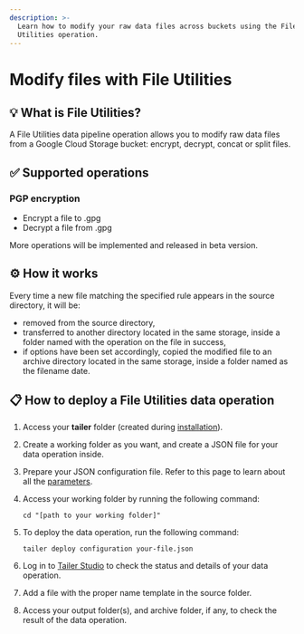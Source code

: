 ```yaml
---
description: >-
  Learn how to modify your raw data files across buckets using the File
  Utilities operation.
---
```


# Modify files with File Utilities

## :bulb: What is File Utilities?

A File Utilities data pipeline operation allows you to modify raw data files from a Google Cloud Storage bucket: encrypt, decrypt, concat or split files.

## ✅ Supported operations

### **PGP encryption**

* Encrypt a file to .gpg
* Decrypt a file from .gpg

More operations will be implemented and released in beta version.

## ⚙️ How it works

Every time a new file matching the specified rule appears in the source directory, it will be:

* removed from the source directory,
* transferred to another directory located in the same storage, inside a folder named with the operation on the file in success,
* if options have been set accordingly, copied the modified file to an archive directory located in the same storage, inside a folder named as the filename date.

## **📋 How to deploy a File Utilities data operation**

1. Access your **tailer** folder (created during [installation](../../getting-started/install-tailer-sdk.md)).
2. Create a working folder as you want, and create a JSON file for your data operation inside.
3. Prepare your JSON configuration file. Refer to this page to learn about all the [parameters](../move-files-with-storage-to-storage/storage-to-storage-configuration-file.md).
4.  Access your working folder by running the following command:

    ```
    cd "[path to your working folder]"
    ```
5.  To deploy the data operation, run the following command:

    ```
    tailer deploy configuration your-file.json
    ```
6. Log in to [Tailer Studio](http://studio.tailer.ai) to check the status and details of your data operation.
7. Add a file with the proper name template in the source folder.
8. Access your output folder(s), and archive folder, if any, to check the result of the data operation.
